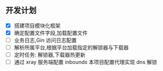 ## 开发计划

-   [x] 搭建项目模块化框架
-   [x] 确定配置文件字段,加载配置文件
-   [ ] 业务日志,Gin 访问日志配置
-   [ ] 解析所属平台,根据平台加载指定的解锁器与下载器
-   [ ] 定时任务: 解锁器,下载器热更新
-   [ ] 通过 xray 服务端配置 inbounds 本项目配置代理实现 dns 解锁
